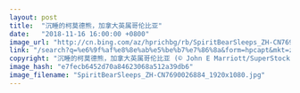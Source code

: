 ```yaml
---
layout: post
title:  "沉睡的柯莫德熊，加拿大英属哥伦比亚"
date:   "2018-11-16 16:00:00 +0800"
image_url: "http://cn.bing.com/az/hprichbg/rb/SpiritBearSleeps_ZH-CN7690026884_1920x1080.jpg"
link: "/search?q=%e6%9f%af%e8%8e%ab%e5%be%b7%e7%86%8a&form=hpcapt&mkt=zh-cn"
copyright: "沉睡的柯莫德熊，加拿大英属哥伦比亚 (© John E Marriott/SuperStock)"
image_hash: "e7fecb6452d70a84623068a512a39db6"
image_filename: "SpiritBearSleeps_ZH-CN7690026884_1920x1080.jpg"
---
```


